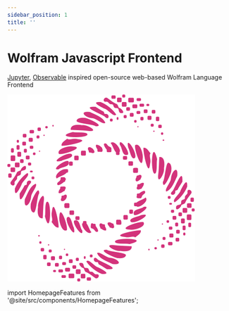 ```yaml
---
sidebar_position: 1
title: ''
---
```

<h1 style={{'text-align': 'center'}}>Wolfram Javascript Frontend</h1>
<span style={{'text-align': 'center'}}> 

[Jupyter](https://jupyter.org), [Observable](https://observablehq.com) inspired open-source web-based Wolfram Language Frontend

</span>

<div style={{margin: 'auto', left: 0, right: 0, display: 'table', position: 'relative'}}> 

![](../imgs/logo.svg) 

</div>



import HomepageFeatures from '@site/src/components/HomepageFeatures';

<HomepageFeatures />


